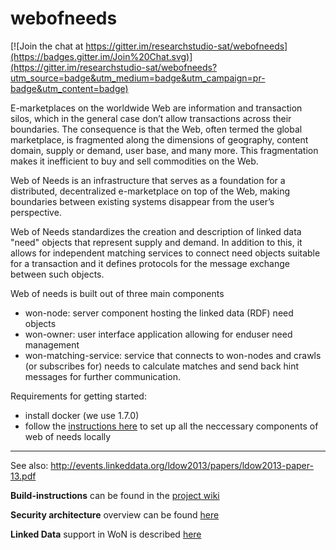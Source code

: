 webofneeds
==========

[![Join the chat at https://gitter.im/researchstudio-sat/webofneeds](https://badges.gitter.im/Join%20Chat.svg)](https://gitter.im/researchstudio-sat/webofneeds?utm_source=badge&utm_medium=badge&utm_campaign=pr-badge&utm_content=badge)

E-marketplaces on the worldwide Web are information and transaction silos, which in the general case don’t allow transactions across their boundaries. The consequence is that the Web, often termed the global marketplace, is fragmented along the dimensions of geography, content domain, supply or demand, user base, and many more. This fragmentation makes it inefficient to buy and sell commodities on the Web. 

Web of Needs is an infrastructure that serves as a foundation for a distributed, decentralized e-marketplace on top of the Web, making boundaries between existing systems disappear from the user’s perspective.

Web of Needs standardizes the creation and description of linked data "need" objects that represent supply and demand. 
In addition to this, it allows for independent matching services to connect need objects suitable for a transaction and it defines protocols for the message exchange between such objects. 

Web of needs is built out of three main components
- won-node: server component hosting the linked data (RDF) need objects
- won-owner: user interface application allowing for enduser need management 
- won-matching-service: service that connects to won-nodes and crawls (or subscribes for) needs to calculate matches and send back hint messages for further communication. 

Requirements for getting started:
- install docker (we use 1.7.0)
- follow the [instructions here](webofneeds/won-docker/README.md) to set up all the neccessary components of web of needs locally

---

See also: http://events.linkeddata.org/ldow2013/papers/ldow2013-paper-13.pdf

**Build-instructions** can be found in the [project wiki](https://github.com/researchstudio-sat/webofneeds/wiki)

**Security architecture** overview can be found [here](webofneeds/won-core/README.md)

**Linked Data** support in WoN is described [here](webofneeds/won-node-webapp/README.md)
